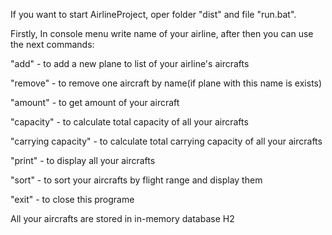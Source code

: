 If you want to start AirlineProject, oper folder "dist" and file "run.bat".

Firstly, In console menu write name of your airline, after then 
you can use the next commands:

"add" - to add a new plane to list of your airline's aircrafts 

"remove" - to remove one aircraft by name(if plane with this name is exists)

"amount" - to get amount of your aircraft

"capacity" - to calculate total capacity of all your aircrafts

"carrying capacity" - to calculate total carrying capacity of all your aircrafts

"print" - to display all your aircrafts

"sort" - to sort your aircrafts by flight range and display them 

"exit" - to close this programe

All your aircrafts are stored in in-memory database H2